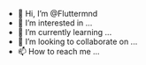 - 👋 Hi, I’m @Fluttermnd
- 👀 I’m interested in ...
- 🌱 I’m currently learning ...
- 💞️ I’m looking to collaborate on ...
- 📫 How to reach me ...

<!---
Fluttermnd/Fluttermnd is a ✨ special ✨ repository because its `README.md` (this file) appears on your GitHub profile.
You can click the Preview link to take a look at your changes.
--->
